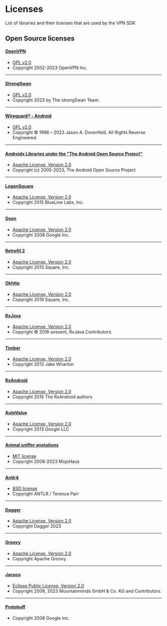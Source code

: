 # Licenses

List of libraries and their licenses that are used by the VPN SDK

## Open Source licenses

#### [OpenVPN](https://openvpn.net/)
- [GPL v2.0][2]
- Copyright 2002-2023 OpenVPN Inc.
___
#### [StrongSwan](https://wiki.strongswan.org/projects/strongswan)
- [GPL v2.0][2]
- Copyright 2023 by The strongSwan Team.
___
#### [Wireguard® - Android](https://git.zx2c4.com/wireguard-android/)
- [GPL v2.0][2]
- Copyright © 1996 – 2023 Jason A. Donenfeld. All Rights Reverse Engineered.
___
#### [Androidx Libraries under the "The Android Open Source Project"](https://source.android.com/)
- [Apache License, Version 2.0][1]
- Copyright (c) 2005-2023, The Android Open Source Project
___
#### [LoganSquare](https://github.com/bluelinelabs/LoganSquare)
- [Apache License, Version 2.0][1]
- Copyright 2015 BlueLine Labs, Inc.
___
#### [Gson](https://github.com/google/gson)
- [Apache License, Version 2.0][1]
- Copyright 2008 Google Inc.
___
#### [Retrofit 2](https://square.github.io/retrofit/)
- [Apache License, Version 2.0][1]
- Copyright 2013 Square, Inc.
___
#### [Okhttp](https://square.github.io/okhttp/)
- [Apache License, Version 2.0][1]
- Copyright 2019 Square, Inc.
___
#### [RxJava](https://github.com/ReactiveX/RxJava)
- [Apache License, Version 2.0][1]
- Copyright © 2016-present, RxJava Contributors.
___
#### [Timber](https://github.com/JakeWharton/timber)
- [Apache License, Version 2.0][1]
- Copyright 2013 Jake Wharton
___        
#### [RxAndroid](https://github.com/ReactiveX/RxAndroid)
- [Apache License, Version 2.0][1]
- Copyright 2015 The RxAndroid authors
___
#### [AutoValue](https://github.com/google/auto/tree/master/value)
- [Apache License, Version 2.0][1]
- Copyright 2013 Google LLC
___
#### [Animal sniffer anotations](https://www.mojohaus.org/animal-sniffer/animal-sniffer-annotations/licenses.html)
- [MIT license][3]
- Copyright 2008-2023 MojoHaus
___
#### [Antlr4](https://www.antlr.org/license.html)
- [BSD license][4]
- Copyright ANTLR / Terence Parr
___
#### [Dagger](https://dagger.dev/dev-guide/)
- [Apache License, Version 2.0][1]
- Copyright Dagger 2023
___
#### [Groovy](https://github.com/apache/groovy/blob/master/LICENSE)
- [Apache License, Version 2.0][1]
- Copyright Apache Groovy.
___
#### [Jacoco](https://github.com/jacoco/jacoco/blob/master/LICENSE.md)
- [Eclipse Public License, Version 2.0][5]
- Copyright  2009, 2023 Mountainminds GmbH & Co. KG and Contributors.
___
#### [Protobuff](https://github.com/protocolbuffers/protobuf/blob/main/LICENSE)
- Copyright 2008 Google Inc.

[1]: https://www.apache.org/licenses/LICENSE-2.0
[2]: https://www.gnu.org/licenses/old-licenses/gpl-2.0.en.html
[3]: https://opensource.org/license/mit/
[4]: https://opensource.org/license/bsd-3-clause/
[5]: https://www.eclipse.org/legal/epl-2.0/